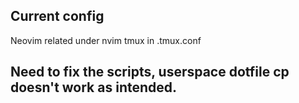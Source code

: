 ## Current config
Neovim related under nvim
tmux in .tmux.conf

## Need to fix the scripts, userspace dotfile cp doesn't work as intended.
